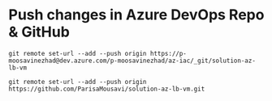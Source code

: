 # Push changes in Azure DevOps Repo & GitHub
```
git remote set-url --add --push origin https://p-moosavinezhad@dev.azure.com/p-moosavinezhad/az-iac/_git/solution-az-lb-vm

git remote set-url --add --push origin https://github.com/ParisaMousavi/solution-az-lb-vm.git
```